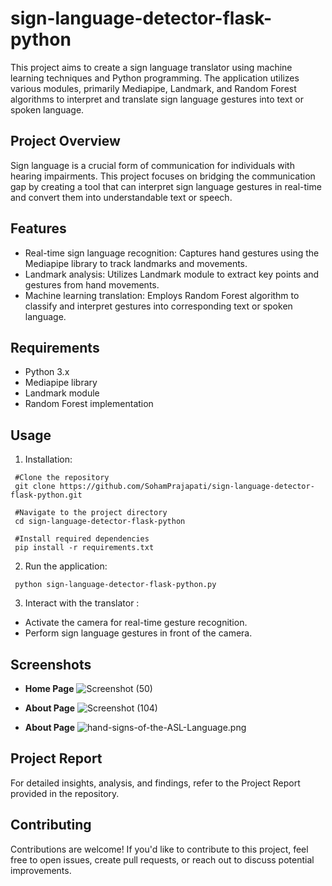 # sign-language-detector-flask-python
This project aims to create a sign language translator using machine learning techniques and Python programming. The application utilizes various modules, primarily Mediapipe, Landmark, and Random Forest algorithms to interpret and translate sign language gestures into text or spoken language.

## Project Overview
Sign language is a crucial form of communication for individuals with hearing impairments. This project focuses on bridging the communication gap by creating a tool that can interpret sign language gestures in real-time and convert them into understandable text or speech.
  
## Features
 - Real-time sign language recognition: Captures hand gestures using the Mediapipe library to track landmarks and movements.
 - Landmark analysis: Utilizes Landmark module to extract key points and gestures from hand movements.
 - Machine learning translation: Employs Random Forest algorithm to classify and interpret gestures into corresponding text or spoken language.
  
## Requirements
 - Python 3.x
 - Mediapipe library
 - Landmark module
 - Random Forest implementation
  
## Usage
  1. Installation:
  ```
   #Clone the repository
   git clone https://github.com/SohamPrajapati/sign-language-detector-flask-python.git
   
   #Navigate to the project directory
   cd sign-language-detector-flask-python
   
   #Install required dependencies
   pip install -r requirements.txt
  ```
   
  2. Run the application:
  ```
   python sign-language-detector-flask-python.py
  ```
   
  3. Interact with the translator :
   - Activate the camera for real-time gesture recognition.
   - Perform sign language gestures in front of the camera.

## Screenshots
- **Home Page**
![Screenshot (50)](https://github.com/SohamPrajapati/sign-language-detector-flask-python/assets/95955650/1a2d2170-b481-4a38-b233-ca31cebaa405)

- **About Page**
![Screenshot (104)](https://github.com/SohamPrajapati/sign-language-detector-flask-python/assets/95955650/362fcbaa-1cc4-4889-b6d9-ed46eea28be2)

- **About Page**
![hand-signs-of-the-ASL-Language.png](https://github.com/SohamPrajapati/sign-language-detector-flask-python/blob/master/hand-signs-of-the-ASL-Language.png)
 
## Project Report
 For detailed insights, analysis, and findings, refer to the Project Report provided in the repository.
  
## Contributing
 Contributions are welcome! If you'd like to contribute to this project, feel free to open issues, create pull requests, or reach out to discuss potential improvements.
